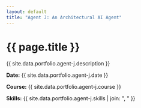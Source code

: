 ```yaml
---
layout: default
title: "Agent J: An Architectural AI Agent"
---
```


# {{ page.title }}

{{ site.data.portfolio.agent-j.description }}

**Date:** {{ site.data.portfolio.agent-j.date }}

**Course:** {{ site.data.portfolio.agent-j.course }}

**Skills:** {{ site.data.portfolio.agent-j.skills | join: ", " }}
